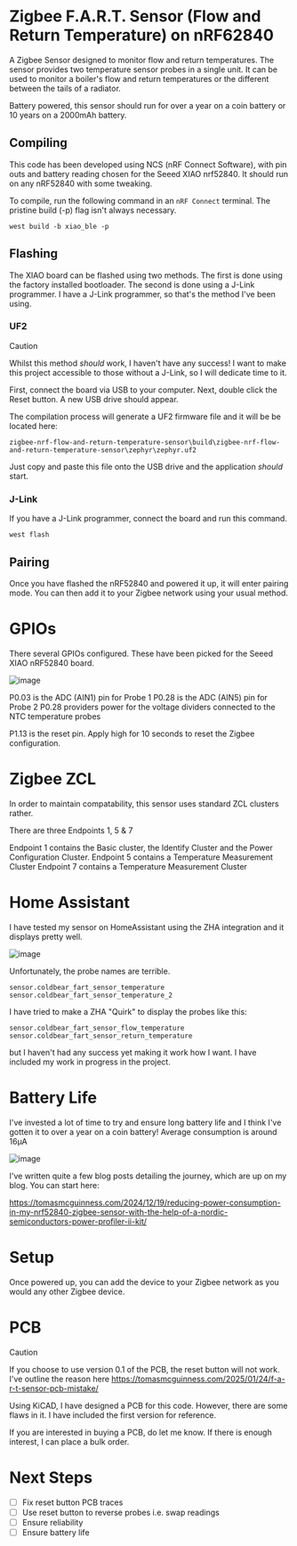 # Zigbee F.A.R.T. Sensor (Flow and Return Temperature) on nRF62840

A Zigbee Sensor designed to monitor flow and return temperatures. The sensor provides two temperature sensor probes in a single unit. It can be used to monitor a boiler's flow and return temperatures or the different between the tails of a radiator.

Battery powered, this sensor should run for over a year on a coin battery or 10 years on a 2000mAh battery.

## Compiling 

This code has been developed using NCS (nRF Connect Software), with pin outs and battery reading chosen for the Seeed XIAO nrf52840. It should run on any nRF52840 with some tweaking. 

To compile, run the following command in an `nRF Connect` terminal. The pristine build (-p) flag isn't always necessary.

```
west build -b xiao_ble -p
```

## Flashing

The XIAO board can be flashed using two methods. The first is done using the factory installed bootloader. The second is done using a J-Link programmer. I have a J-Link programmer, so that's the method I've been using.

### UF2

> [!CAUTION] 
> Whilst this method *should* work, I haven't have any success! I want to make this project accessible to those without a J-Link, so I will dedicate time to it.

First, connect the board via USB to your computer. Next, double click the Reset button. A new USB drive should appear.

The compilation process will generate a UF2 firmware file and it will be be located here:

```
zigbee-nrf-flow-and-return-temperature-sensor\build\zigbee-nrf-flow-and-return-temperature-sensor\zephyr\zephyr.uf2
```

Just copy and paste this file onto the USB drive and the application *should* start. 

### J-Link

If you have a J-Link programmer, connect the board and run this command.

```
west flash
```

## Pairing

Once you have flashed the nRF52840 and powered it up, it will enter pairing mode. You can then add it to your Zigbee network using your usual method.

# GPIOs

There several GPIOs configured. These have been picked for the Seeed XIAO nRF52840 board.

![image](https://github.com/user-attachments/assets/3c12b195-e805-4862-b072-d9325f9bd02d)

P0.03 is the ADC (AIN1) pin for Probe 1
P0.28 is the ADC (AIN5) pin for Probe 2 
P0.28 providers power for the voltage dividers connected to the NTC temperature probes

P1.13 is the reset pin. Apply high for 10 seconds to reset the Zigbee configuration.

# Zigbee ZCL

In order to maintain compatability, this sensor uses standard ZCL clusters rather.

There are three Endpoints 1, 5 & 7

Endpoint 1 contains the Basic cluster, the Identify Cluster and the Power Configuration Cluster.
Endpoint 5 contains a Temperature Measurement Cluster
Endpoint 7 contains a Temperature Measurement Cluster

# Home Assistant

I have tested my sensor on HomeAssistant using the ZHA integration and it displays pretty well. 

![image](https://github.com/user-attachments/assets/c9312264-5ab0-4d7b-bd74-c8124017b7d5)

Unfortunately, the probe names are terrible.

```
sensor.coldbear_fart_sensor_temperature
sensor.coldbear_fart_sensor_temperature_2
```

I have tried to make a ZHA "Quirk" to display the probes like this:

```
sensor.coldbear_fart_sensor_flow_temperature
sensor.coldbear_fart_sensor_return_temperature
```

but I haven't had any success yet making it work how I want. I have included my work in progress in the project.

# Battery Life

I've invested a lot of time to try and ensure long battery life and I think I've gotten it to over a year on a coin battery! Average consumption is around 16µA

![image](https://github.com/user-attachments/assets/b5269a33-37d2-41da-a05c-f229f9e24b03)

I've written quite a few blog posts detailing the journey, which are up on my blog. You can start here:

https://tomasmcguinness.com/2024/12/19/reducing-power-consumption-in-my-nrf52840-zigbee-sensor-with-the-help-of-a-nordic-semiconductors-power-profiler-ii-kit/

# Setup

Once powered up, you can add the device to your Zigbee network as you would any other Zigbee device.

# PCB

> [!CAUTION]
> If you choose to use version 0.1 of the PCB, the reset button will not work. I've outline the reason here https://tomasmcguinness.com/2025/01/24/f-a-r-t-sensor-pcb-mistake/

Using KiCAD, I have designed a PCB for this code. However, there are some flaws in it. I have included the first version for reference.

If you are interested in buying a PCB, do let me know. If there is enough interest, I can place a bulk order.

# Next Steps

* [ ] Fix reset button PCB traces
* [ ] Use reset button to reverse probes i.e. swap readings
* [ ] Ensure reliability
* [ ] Ensure battery life

